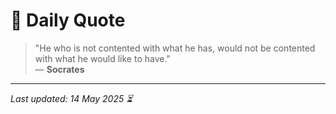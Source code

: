 # 📜 Daily Quote

> "He who is not contented with what he has, would not be contented with what he would like to have."  
> — **Socrates**

---

_Last updated: 14 May 2025 ⏳_
